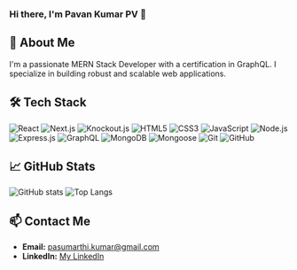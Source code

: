 ### Hi there, I'm Pavan Kumar PV 👋

## 🚀 About Me
I'm a passionate MERN Stack Developer with a certification in GraphQL. I specialize in building robust and scalable web applications.

## 🛠 Tech Stack
  ![React](https://img.shields.io/badge/React-20232A?style=for-the-badge&logo=react&logoColor=61DAFB)
  ![Next.js](https://img.shields.io/badge/Next.js-000000?style=for-the-badge&logo=next.js&logoColor=white)
  ![Knockout.js](https://img.shields.io/badge/Knockout.js-3ECC40?style=for-the-badge&logo=knockout&logoColor=white)
  ![HTML5](https://img.shields.io/badge/HTML5-E34F26?style=for-the-badge&logo=html5&logoColor=white)
  ![CSS3](https://img.shields.io/badge/CSS3-1572B6?style=for-the-badge&logo=css3&logoColor=white)
  ![JavaScript](https://img.shields.io/badge/JavaScript-323330?style=for-the-badge&logo=javascript&logoColor=F7DF1E)
  ![Node.js](https://img.shields.io/badge/Node.js-339933?style=for-the-badge&logo=nodedotjs&logoColor=white)
  ![Express.js](https://img.shields.io/badge/Express.js-000000?style=for-the-badge&logo=express&logoColor=white)
  ![GraphQL](https://img.shields.io/badge/GraphQL-E10098?style=for-the-badge&logo=graphql&logoColor=white)
  ![MongoDB](https://img.shields.io/badge/MongoDB-4EA94B?style=for-the-badge&logo=mongodb&logoColor=white)
  ![Mongoose](https://img.shields.io/badge/Mongoose-880000?style=for-the-badge&logo=mongoose&logoColor=white)
  ![Git](https://img.shields.io/badge/Git-F05032?style=for-the-badge&logo=git&logoColor=white)
  ![GitHub](https://img.shields.io/badge/GitHub-181717?style=for-the-badge&logo=github&logoColor=white)

## 📈 GitHub Stats
![GitHub stats](https://github-readme-stats.vercel.app/api?username=pvpavankumar&show_icons=true&theme=radical)
![Top Langs](https://github-readme-stats.vercel.app/api/top-langs/?username=pvpavankumar&layout=compact&theme=radical)

## 📫 Contact Me
- **Email:** pasumarthi.kumar@gmail.com
- **LinkedIn:** [My LinkedIn](https://www.linkedin.com/in/venkata-pavan-kumar-pasumarthi-54929419/)


